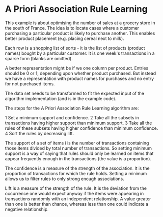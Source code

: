 # A Priori Association Rule Learning

This example is about optimising the number of sales at a grocery store in the south of France. The idea is to locate cases where a customer purchasing a particular product is likely to purchase another. This enables better product placement (e.g. placing cereal next to milk).

Each row is a shopping list of sorts - it is the list of products (product names) bought by a particular customer. It is one week's transactions in a sparse form (blanks are omitted).

A better representation might be if we  one column per product. Entries should be 0 or 1, depending upon whether product purchased. But instead we have a representation with product names for purchases and no entry for not purchased items.

The data set needs to be transformed to fit the expected input of the algorithm implementation (and is in the example code).  

The steps for the A Priori Association Rule Learning algorithm are:

1 Set a minimum support and confidence.
2 Take all the subsets in transactions having higher support than minimum support.
3 Take all the rules of these subsets having higher confidence than minimum confidence.
4 Sort the rules by decreasing lift.

The support of a set of items i is the number of transactions containing those items divided by total number of transactions. So setting minimum support is a way of saying that rules should only be learned on items that appear frequently enough in the transactions (the value is a proportion).

The confidence is a measure of the strength of the association. It is the proportion of transactions for which the rule holds. Setting a minimum allows us to filter rules to only strong enough associations. 

Lift is a measure of the strength of the rule. It is the deviation from the occurrence one would expect anyway if the items were appearing in transactions randomly with an independent relationship. A value greater than one is better than chance, whereas less than one could indicate a negative relationship.